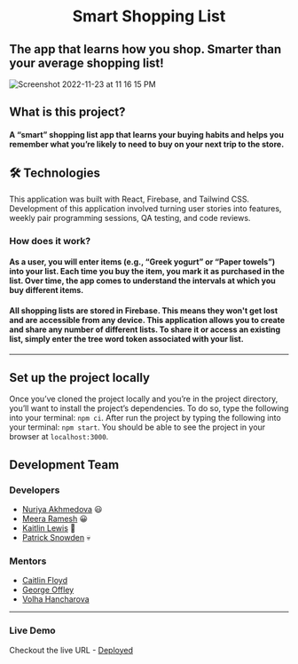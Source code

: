 # <div align="center"  >Smart Shopping List </div>

## The app that learns how you shop. Smarter than your average shopping list!

![Screenshot 2022-11-23 at 11 16 15 PM](https://user-images.githubusercontent.com/85965595/203693163-eb572b3c-6437-4408-989f-1cc5e87d11f5.png)

## What is this project?

#### A “smart” shopping list app that learns your buying habits and helps you remember what you’re likely to need to buy on your next trip to the store.

## 🛠 Technologies

This application was built with React, Firebase, and Tailwind CSS. Development of this application involved turning user stories into features, weekly pair programming sessions, QA testing, and code reviews.

### How does it work?

#### As a user, you will enter items (e.g., “Greek yogurt” or “Paper towels”) into your list. Each time you buy the item, you mark it as purchased in the list. Over time, the app comes to understand the intervals at which you buy different items.

#### All shopping lists are stored in Firebase. This means they won't get lost and are accessible from any device. This application allows you to create and share any number of different lists. To share it or access an existing list, simply enter the tree word token associated with your list.

<hr>

## Set up the project locally

Once you’ve cloned the project locally and you’re in the project directory, you’ll want to install the project’s dependencies. To do so, type the following into your terminal: `npm ci`.
After run the project by typing the following into your terminal: `npm start`. You should be able to see the project in your browser at `localhost:3000`.

## Development Team

### Developers

- [Nuriya Akhmedova](https://github.com/NuriyaAkh) 😃
- [Meera Ramesh](https://github.com/meera-ramesh19) 😀
- [Kaitlin Lewis](https://github.com/kaitlinLewis) 🎉
- [Patrick Snowden](https://github.com/snowsneakers) 💀

### Mentors

- [Caitlin Floyd](https://github.com/cafloyd)
- [George Offley](https://github.com/georgeoffley)
- [Volha Hancharova](https://github.com/daredtech)
<hr>

### Live Demo

Checkout the live URL - [Deployed](https://tcl-48-smart-shopping-list.web.app)

